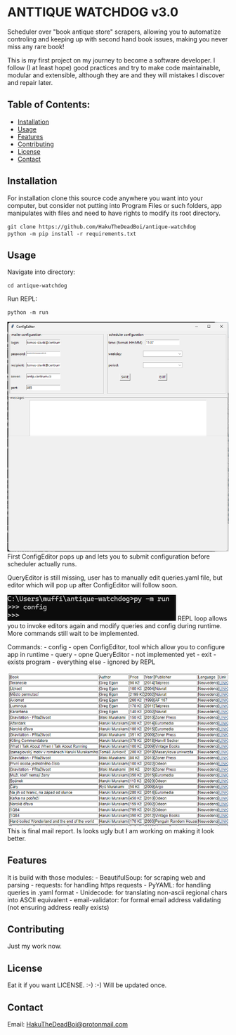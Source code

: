 # ANTTIQUE WATCHDOG v3.0

Scheduler over "book antique store" scrapers, allowing you to automatize controling and keeping up with second hand book issues, making you never miss any rare book!

This is my first project on my journey to become a software developer.
I follow (I at least hope) good practices and try to make code maintainable, modular and extensible, although they are and they will mistakes I discover and repair later.

## Table of Contents:

- [Installation](#installation)
- [Usage](#usage)
- [Features](#features)
- [Contributing](#contributing)
- [License](#license)
- [Contact](#contact)

## Installation
For installation clone this source code anywhere you want into your computer,
but consider not putting into Program Files or such folders, app manipulates with files and
need to have rights to modify its root directory.

    git clone https://github.com/HakuTheDeadBoi/antique-watchdog
    python -m pip install -r requirements.txt

## Usage
Navigate into directory:

    cd antique-watchdog

Run REPL:

    python -m run

![ConfigEditor form](readme_img/configform_example.png)
First ConfigEditor pops up and lets you to submit configuration before scheduler actually runs.

QueryEditor is still missing, user has to manually edit queries.yaml file, but editor which will pop up after ConfigEditor will follow soon.

![REPL](readme_img/repl_example.png)
REPL loop allows you to invoke editors again and modify queries and config during runtime. More commands still wait to be implemented.

Commands:
    - config - open ConfigEditor, tool which allow you to configure app in runtime
    - query - opne QueryEditor - not implemented yet
    - exit - exists program
    - everything else - ignored by REPL

![Final mail report](readme_img/mail_example.png)
This is final mail report. Is looks ugly but I am working on making it look better.

## Features

It is build with those modules:
    - BeautifulSoup: for scraping web and parsing
    - requests: for handling https requests
    - PyYAML: for handling queries in .yaml format
    - Unidecode: for translating non-ascii regional chars into ASCII equivalent
    - email-validator: for formal email address validating (not ensuring address really exists)

## Contributing

Just my work now.

## License

Eat it if you want LICENSE. :-) :-)
Will be updated once.

## Contact

Email: HakuTheDeadBoi@protonmail.com